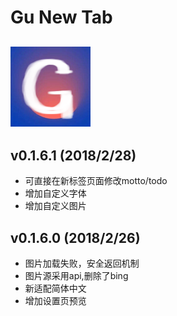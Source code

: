 Gu New Tab
=========
![](https://github.com/hangu1116/GuNewTab/raw/master/image/icon128.png) 
----------
v0.1.6.1 (2018/2/28)
----------
- 可直接在新标签页面修改motto/todo
- 增加自定义字体
- 增加自定义图片

v0.1.6.0 (2018/2/26)
----------
- 图片加载失败，安全返回机制
- 图片源采用api,删除了bing
- 新适配简体中文
- 增加设置页预览
